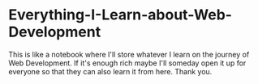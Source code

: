 # Everything-I-Learn-about-Web-Development
This is like a notebook where I'll store whatever I learn on the journey of Web Development. 
If it's enough rich maybe I'll someday open it up for everyone so that they can also learn it from here.
Thank you.
